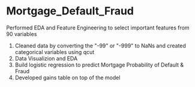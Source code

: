 # Mortgage_Default_Fraud
Performed EDA and Feature Engineering to select important features from 90 variables
1. Cleaned data by converting the "-99" or "-999" to NaNs and created categorical variables using qcut
2. Data Visualizion and EDA
3. Build logistic regression to predict Mortgage Probability of Default & Fraud
4. Developed gains table on top of the model


